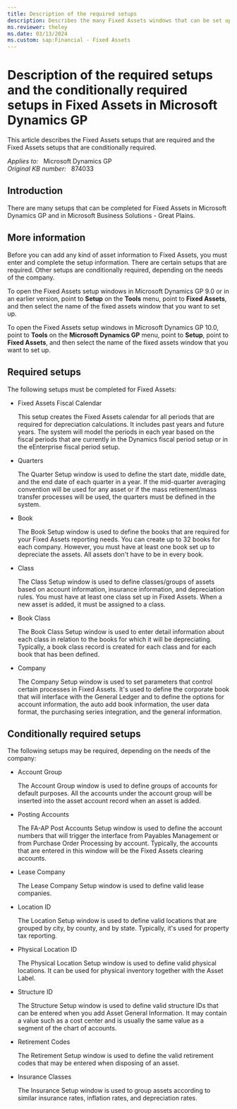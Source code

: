 ```yaml
---
title: Description of the required setups
description: Describes the many Fixed Assets windows that can be set up in Microsoft Dynamics GP.
ms.reviewer: theley
ms.date: 03/13/2024
ms.custom: sap:Financial - Fixed Assets
---
```

# Description of the required setups and the conditionally required setups in Fixed Assets in Microsoft Dynamics GP

This article describes the Fixed Assets setups that are required and the Fixed Assets setups that are conditionally required.

_Applies to:_ &nbsp; Microsoft Dynamics GP  
_Original KB number:_ &nbsp; 874033

## Introduction

There are many setups that can be completed for Fixed Assets in Microsoft Dynamics GP and in Microsoft Business Solutions - Great Plains.

## More information

Before you can add any kind of asset information to Fixed Assets, you must enter and complete the setup information. There are certain setups that are required. Other setups are conditionally required, depending on the needs of the company.

To open the Fixed Assets setup windows in Microsoft Dynamics GP 9.0 or in an earlier version, point to **Setup** on the **Tools** menu, point to **Fixed Assets**, and then select the name of the fixed assets window that you want to set up.

To open the Fixed Assets setup windows in Microsoft Dynamics GP 10.0, point to **Tools** on the **Microsoft Dynamics GP** menu, point to **Setup**, point to **Fixed Assets**, and then select the name of the fixed assets window that you want to set up.

## Required setups

The following setups must be completed for Fixed Assets:

- Fixed Assets Fiscal Calendar

    This setup creates the Fixed Assets calendar for all periods that are required for depreciation calculations. It includes past years and future years. The system will model the periods in each year based on the fiscal periods that are currently in the Dynamics fiscal period setup or in the eEnterprise fiscal period setup.
- Quarters

    The Quarter Setup window is used to define the start date, middle date, and the end date of each quarter in a year. If the mid-quarter averaging convention will be used for any asset or if the mass retirement/mass transfer processes will be used, the quarters must be defined in the system.

- Book

    The Book Setup window is used to define the books that are required for your Fixed Assets reporting needs. You can create up to 32 books for each company. However, you must have at least one book set up to depreciate the assets. All assets don't have to be in every book.

- Class

    The Class Setup window is used to define classes/groups of assets based on account information, insurance information, and depreciation rules. You must have at least one class set up in Fixed Assets. When a new asset is added, it must be assigned to a class.
- Book Class

    The Book Class Setup window is used to enter detail information about each class in relation to the books for which it will be depreciating. Typically, a book class record is created for each class and for each book that has been defined.
- Company

    The Company Setup window is used to set parameters that control certain processes in Fixed Assets. It's used to define the corporate book that will interface with the General Ledger and to define the options for account information, the auto add book information, the user data format, the purchasing series integration, and the general information.

## Conditionally required setups

The following setups may be required, depending on the needs of the company:

- Account Group

    The Account Group window is used to define groups of accounts for default purposes. All the accounts under the account group will be inserted into the asset account record when an asset is added.

- Posting Accounts

    The FA-AP Post Accounts Setup window is used to define the account numbers that will trigger the interface from Payables Management or from Purchase Order Processing by account. Typically, the accounts that are entered in this window will be the Fixed Assets clearing accounts.

- Lease Company

    The Lease Company Setup window is used to define valid lease companies.

- Location ID

    The Location Setup window is used to define valid locations that are grouped by city, by county, and by state. Typically, it's used for property tax reporting.

- Physical Location ID

    The Physical Location Setup window is used to define valid physical locations. It can be used for physical inventory together with the Asset Label.

- Structure ID

    The Structure Setup window is used to define valid structure IDs that can be entered when you add Asset General Information. It may contain a value such as a cost center and is usually the same value as a segment of the chart of accounts.

- Retirement Codes

    The Retirement Setup window is used to define the valid retirement codes that may be entered when disposing of an asset.

- Insurance Classes

    The Insurance Setup window is used to group assets according to similar insurance rates, inflation rates, and depreciation rates.
